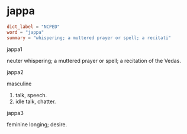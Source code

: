 # jappa

``` toml
dict_label = "NCPED"
word = "jappa"
summary = "whispering; a muttered prayer or spell; a recitati"
```

jappa1

neuter whispering; a muttered prayer or spell; a recitation of the Vedas.

jappa2

masculine

1. talk, speech.
2. idle talk, chatter.

jappa3

feminine longing; desire.

